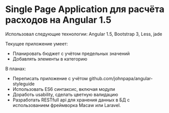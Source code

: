 # Single Page Application для расчёта расходов на Angular 1.5

Использовал следующие технологии: Angular 1.5, Bootstrap 3, Less, jade

Текущее приложение умеет: 

* Планировать бюджет с учётом предельных значений
* Добавлять элементы в категорию


В планах: 

* Переписать приложение с учётом github.com/johnpapa/angular-styleguide
* Использовать ES6 синтаксис, включая модули
* Доработь usability, сделать цветную валидацию
* Разработать RESTfull api для хранения данных в БД с использованием фреймворка Macaw или Laravel.


